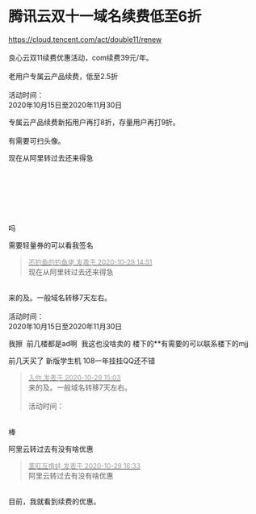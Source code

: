 # 腾讯云双十一域名续费低至6折


https://cloud.tencent.com/act/double11/renew<br />
<br />
良心云双11续费优惠活动，com续费39元/年。<br />
<br />
老用户专属云产品续费，低至2.5折<br />
<br />
活动时间：<br />
2020年10月15日至2020年11月30日

专属云产品续费新拓用户再打8折，存量用户再打9折。<br />
<br />
有需要可扫头像。

现在从阿里转过去还来得急<br />
<br />
<br />
<br />
<br />
<br />
<br />
<br />
吗

需要轻量券的可以看我签名

<div class="quote"><blockquote><font size="2"><a href="https://www.hostloc.com/forum.php?mod=redirect&amp;goto=findpost&amp;pid=9369291&amp;ptid=759813" target="_blank"><font color="#999999">不钓鱼的钓鱼佬 发表于 2020-10-29 14:51</font></a></font><br />
现在从阿里转过去还来得急</blockquote></div><br />
来的及。一般域名转移7天左右。<br />
<br />
活动时间：<br />
2020年10月15日至2020年11月30日

我擦&nbsp;&nbsp;前几楼都是ad啊&nbsp;&nbsp;我这也没啥卖的 楼下的**有需要的可以联系楼下的mjj

前几天买了 新版学生机 108一年挂挂QQ还不错 

<div class="quote"><blockquote><font size="2"><a href="https://www.hostloc.com/forum.php?mod=redirect&amp;goto=findpost&amp;pid=9369357&amp;ptid=759813" target="_blank"><font color="#999999">入你 发表于 2020-10-29 15:03</font></a></font><br />
来的及。一般域名转移7天左右。<br />
<br />
活动时间：</blockquote></div><br />
棒

阿里云转过去有没有啥优惠<img src="static/image/smiley/default/lol.gif" smilieid="12" border="0" alt="" />

<div class="quote"><blockquote><font size="2"><a href="https://www.hostloc.com/forum.php?mod=redirect&amp;goto=findpost&amp;pid=9369870&amp;ptid=759813" target="_blank"><font color="#999999">茎肛互撸娃 发表于 2020-10-29 16:33</font></a></font><br />
阿里云转过去有没有啥优惠</blockquote></div><br />
目前，我就看到续费的优惠。
